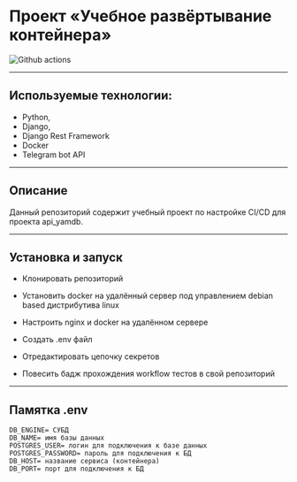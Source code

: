 # Проект «Учебное развёртывание контейнера» 
![Github actions](https://github.com/snigiden/yamdb_final/actions/workflows/yamdb_workflow.yaml/badge.svg)
___
## Используемые технологии:
- Python,
- Django, 
- Django Rest Framework
- Docker
- Telegram bot API
___
## Описание

Данный репозиторий содержит учебный проект по настройке CI/CD для проекта api_yamdb.
___
## Установка и запуск
* Клонировать репозиторий

* Установить docker на удалённый сервер под управлением debian based дистрибутива linux

* Настроить nginx и docker на удалённом сервере

* Создать .env файл

* Отредактировать цепочку секретов

* Повесить бадж прохождения workflow тестов в свой репозиторий

***
## Памятка .env
~~~
DB_ENGINE= СУБД
DB_NAME= имя базы данных
POSTGRES_USER= логин для подключения к базе данных
POSTGRES_PASSWORD= пароль для подключения к БД
DB_HOST= название сервиса (контейнера)
DB_PORT= порт для подключения к БД 
~~~
